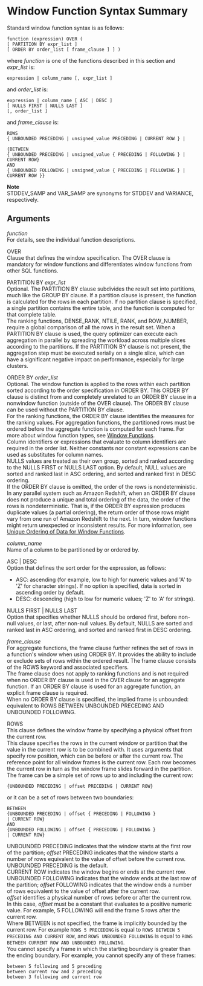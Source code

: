 # Window Function Syntax Summary<a name="r_Window_function_synopsis"></a>

Standard window function syntax is as follows:

```
function (expression) OVER (
[ PARTITION BY expr_list ]
[ ORDER BY order_list [ frame_clause ] ] )
```

 where *function* is one of the functions described in this section and *expr\_list* is: 

```
expression | column_name [, expr_list ]
```

 and *order\_list* is: 

```
expression | column_name [ ASC | DESC ] 
[ NULLS FIRST | NULLS LAST ]
[, order_list ]
```

 and *frame\_clause* is: 

```
ROWS
{ UNBOUNDED PRECEDING | unsigned_value PRECEDING | CURRENT ROW } |

{BETWEEN
{ UNBOUNDED PRECEDING | unsigned_value { PRECEDING | FOLLOWING } |
CURRENT ROW}
AND
{ UNBOUNDED FOLLOWING | unsigned_value { PRECEDING | FOLLOWING } |
CURRENT ROW }}
```

**Note**  
STDDEV\_SAMP and VAR\_SAMP are synonyms for STDDEV and VARIANCE, respectively\. 

## Arguments<a name="r_Window_function_synopsis-arguments"></a>

 *function*   
For details, see the individual function descriptions\. 

OVER   
Clause that defines the window specification\. The OVER clause is mandatory for window functions and differentiates window functions from other SQL functions\. 

PARTITION BY *expr\_list*   
Optional\. The PARTITION BY clause subdivides the result set into partitions, much like the GROUP BY clause\. If a partition clause is present, the function is calculated for the rows in each partition\. If no partition clause is specified, a single partition contains the entire table, and the function is computed for that complete table\.   
The ranking functions, DENSE\_RANK, NTILE, RANK, and ROW\_NUMBER, require a global comparison of all the rows in the result set\. When a PARTITION BY clause is used, the query optimizer can execute each aggregation in parallel by spreading the workload across multiple slices according to the partitions\. If the PARTITION BY clause is not present, the aggregation step must be executed serially on a single slice, which can have a significant negative impact on performance, especially for large clusters\.

ORDER BY *order\_list*   
Optional\. The window function is applied to the rows within each partition sorted according to the order specification in ORDER BY\. This ORDER BY clause is distinct from and completely unrelated to an ORDER BY clause in a nonwindow function \(outside of the OVER clause\)\. The ORDER BY clause can be used without the PARTITION BY clause\.   
For the ranking functions, the ORDER BY clause identifies the measures for the ranking values\. For aggregation functions, the partitioned rows must be ordered before the aggregate function is computed for each frame\. For more about window function types, see [Window Functions](c_Window_functions.md)\.  
Column identifiers or expressions that evaluate to column identifiers are required in the order list\. Neither constants nor constant expressions can be used as substitutes for column names\.   
NULLS values are treated as their own group, sorted and ranked according to the NULLS FIRST or NULLS LAST option\. By default, NULL values are sorted and ranked last in ASC ordering, and sorted and ranked first in DESC ordering\.  
 If the ORDER BY clause is omitted, the order of the rows is nondeterministic\.   
In any parallel system such as Amazon Redshift, when an ORDER BY clause does not produce a unique and total ordering of the data, the order of the rows is nondeterministic\. That is, if the ORDER BY expression produces duplicate values \(a partial ordering\), the return order of those rows might vary from one run of Amazon Redshift to the next\. In turn, window functions might return unexpected or inconsistent results\. For more information, see [Unique Ordering of Data for Window Functions](r_Examples_order_by_WF.md)\. 

 *column\_name*   
Name of a column to be partitioned by or ordered by\. 

ASC \| DESC   
Option that defines the sort order for the expression, as follows:   
+ ASC: ascending \(for example, low to high for numeric values and 'A' to 'Z' for character strings\)\. If no option is specified, data is sorted in ascending order by default\.
+ DESC: descending \(high to low for numeric values; 'Z' to 'A' for strings\)\. 

NULLS FIRST \| NULLS LAST  
Option that specifies whether NULLS should be ordered first, before non\-null values, or last, after non\-null values\. By default, NULLS are sorted and ranked last in ASC ordering, and sorted and ranked first in DESC ordering\.

 *frame\_clause*   
For aggregate functions, the frame clause further refines the set of rows in a function's window when using ORDER BY\. It provides the ability to include or exclude sets of rows within the ordered result\. The frame clause consists of the ROWS keyword and associated specifiers\.  
The frame clause does not apply to ranking functions and is not required when no ORDER BY clause is used in the OVER clause for an aggregate function\. If an ORDER BY clause is used for an aggregate function, an explicit frame clause is required\.  
When no ORDER BY clause is specified, the implied frame is unbounded: equivalent to ROWS BETWEEN UNBOUNDED PRECEDING AND UNBOUNDED FOLLOWING\. 

ROWS  
This clause defines the window frame by specifying a physical offset from the current row\.  
This clause specifies the rows in the current window or partition that the value in the current row is to be combined with\. It uses arguments that specify row position, which can be before or after the current row\. The reference point for all window frames is the current row\. Each row becomes the current row in turn as the window frame slides forward in the partition\.  
The frame can be a simple set of rows up to and including the current row:  

```
{UNBOUNDED PRECEDING | offset PRECEDING | CURRENT ROW}
```
 or it can be a set of rows between two boundaries:   

```
BETWEEN
{UNBOUNDED PRECEDING | offset { PRECEDING | FOLLOWING }
| CURRENT ROW}
AND
{UNBOUNDED FOLLOWING | offset { PRECEDING | FOLLOWING }
| CURRENT ROW}
```
UNBOUNDED PRECEDING indicates that the window starts at the first row of the partition; *offset* PRECEDING indicates that the window starts a number of rows equivalent to the value of offset before the current row\. UNBOUNDED PRECEDING is the default\.  
CURRENT ROW indicates the window begins or ends at the current row\.   
UNBOUNDED FOLLOWING indicates that the window ends at the last row of the partition; *offset* FOLLOWING indicates that the window ends a number of rows equivalent to the value of offset after the current row\.  
*offset* identifies a physical number of rows before or after the current row\. In this case, *offset* must be a constant that evaluates to a positive numeric value\. For example, 5 FOLLOWING will end the frame 5 rows after the current row\.  
Where BETWEEN is not specified, the frame is implicitly bounded by the current row\. For example `ROWS 5 PRECEDING` is equal to `ROWS BETWEEN 5 PRECEDING AND CURRENT ROW`, and `ROWS UNBOUNDED FOLLOWING` is equal to `ROWS BETWEEN CURRENT ROW AND UNBOUNDED FOLLOWING`\.  
You cannot specify a frame in which the starting boundary is greater than the ending boundary\. For example, you cannot specify any of these frames:   

```
between 5 following and 5 preceding
between current row and 2 preceding
between 3 following and current row
```